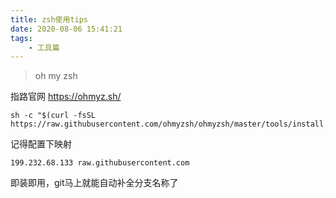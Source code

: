 ```yaml
---
title: zsh使用tips
date: 2020-08-06 15:41:21
tags:
    - 工具篇
---
```


> oh my zsh

指路官网
https://ohmyz.sh/

```
sh -c "$(curl -fsSL https://raw.githubusercontent.com/ohmyzsh/ohmyzsh/master/tools/install.sh)"
```

记得配置下映射
```
199.232.68.133 raw.githubusercontent.com
```

即装即用，git马上就能自动补全分支名称了